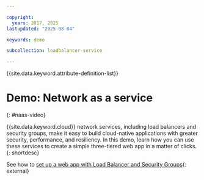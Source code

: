 ```yaml
---

copyright:
  years: 2017, 2025
lastupdated: "2025-08-04"

keywords: demo

subcollection: loadbalancer-service

---
```


{{site.data.keyword.attribute-definition-list}}

# Demo: Network as a service
{: #naas-video}

{{site.data.keyword.cloud}} network services, including load balancers and security groups, make it easy to build cloud-native applications with greater security, performance, and resiliency. In this demo, learn how you can use these services to create a simple three-tiered web app in a matter of clicks.
{: shortdesc}

See how to [set up a web app with Load Balancer and Security Groups](https://www.youtube.com/watch?v=LRvNCXvtkX0){: external}

